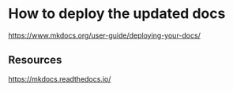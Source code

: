 
# How to deploy the updated docs
https://www.mkdocs.org/user-guide/deploying-your-docs/

## Resources
https://mkdocs.readthedocs.io/


